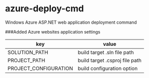 # azure-deploy-cmd
Windows Azure ASP.NET web application deployment command

###Added Azure websites application settings

| key| value
| ----------------------- | ----------------------------------|
| SOLUTION_PATH           | build target .sln file path       |
| PROJECT_PATH            | build target .csproj file path    |
| PROJECT_CONFIGURATION   | build configuration option        |
